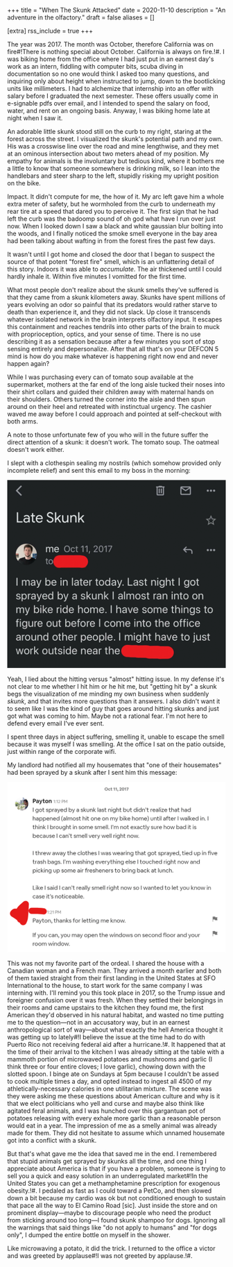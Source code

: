 +++
title = "When The Skunk Attacked"
date = 2020-11-10
description = "An adventure in the olfactory."
draft = false
aliases = []

[extra]
rss_include = true
+++

The year was 2017. The month was October, therefore California was on fire#!There is nothing special about October. California is always on fire.!#. I was biking home from the office where I had just put in an earnest day's work as an intern, fiddling with computer bits, scuba diving in documentation so no one would think I asked too many questions, and inquiring only about height when instructed to jump, down to the bootlicking units like millimeters. I had to alchemize that internship into an offer with salary before I graduated the next semester. These offers usually come in e-signable pdfs over email, and I intended to spend the salary on food, water, and rent on an ongoing basis. Anyway, I was biking home late at night when I saw it.

An adorable little skunk stood still on the curb to my right, staring at the forest across the street. I visualized the skunk's potential path and my own. His was a crosswise line over the road and mine lengthwise, and they met at an ominous intersection about two meters ahead of my position. My empathy for animals is the involuntary but tedious kind, where it bothers me a little to know that someone somewhere is drinking milk, so I lean into the handlebars and steer sharp to the left, stupidly risking my upright position on the bike.

Impact. It didn't compute for me, the how of it. My arc left gave him a whole extra meter of safety, but he wormholed from the curb to underneath my rear tire at a speed that dared you to perceive it. The first sign that he had left the curb was the badoomp sound of oh god what have I run over just now. When I looked down I saw a black and white gaussian blur bolting into the woods, and I finally noticed the smoke smell everyone in the bay area had been talking about wafting in from the forest fires the past few days. 

It wasn't until I got home and closed the door that I began to suspect the source of that potent "forest fire" smell, which is an unflattering detail of this story. Indoors it was able to _accumulate_. The air thickened until I could hardly inhale it. Within five minutes I vomitted for the first time.

What most people don't realize about the skunk smells they've suffered is that they came from a skunk kilometers away. Skunks have spent millions of years evolving an odor so painful that its predators would rather starve to death than experience it, and they did not slack. Up close it transcends whatever isolated network in the brain interprets olfactory input. It escapes this containment and reaches tendrils into other parts of the brain to muck with proprioception, optics, and your sense of time. There is no use describing it as a sensation because after a few minutes you sort of stop sensing entirely and depersonalize. After that all that's on your DEFCON 5 mind is how do you make whatever is happening right now end and never happen again?

While I was purchasing every can of tomato soup available at the supermarket, mothers at the far end of the long aisle tucked their noses into their shirt collars and guided their children away with maternal hands on their shoulders. Others turned the corner into the aisle and then spun around on their heel and retreated with instinctual urgency. The cashier waved me away before I could approach and pointed at self-checkout with both arms.

A note to those unfortunate few of you who will in the future suffer the direct attention of a skunk: it doesn't work. The tomato soup. The oatmeal doesn't work either.

I slept with a clothespin sealing my nostrils (which somehow provided only incomplete relief) and sent this email to my boss in the morning:

![](boss_email.gif)

Yeah, I lied about the hitting versus "almost" hitting issue. In my defense it's not clear to me whether I hit him or he hit me, but "getting hit by" a skunk begs the visualization of me minding my own business when suddenly _skunk_, and that invites more questions than it answers. I also didn't want it to seem like I was the kind of guy that goes around hitting skunks and just got what was coming to him. Maybe not a rational fear. I'm not here to defend every email I've ever sent.

I spent three days in abject suffering, smelling it, unable to escape the smell because it was myself I was smelling. At the office I sat on the patio outside, just within range of the corporate wifi.

My landlord had notified all my housemates that "one of their housemates" had been sprayed by a skunk after I sent him this message:

![](landlord_email.gif)

This was not my favorite part of the ordeal. I shared the house with a Canadian woman and a French man. They arrived a month earlier and both of them taxied straight from their first landing in the United States at SFO International to the house, to start work for the same company I was interning with. I'll remind you this took place in 2017, so the Trump issue and foreigner confusion over it was fresh. When they settled their belongings in their rooms and came upstairs to the kitchen they found me, the first American they'd observed in his natural habitat, and wasted no time putting me to the question—not in an accusatory way, but in an earnest anthropological sort of way—about what exactly the hell America thought it was getting up to lately#!I believe the issue at the time had to do with Puerto Rico not receiving federal aid after a hurricane.!#. It happened that at the time of their arrival to the kitchen I was already sitting at the table with a mammoth portion of microwaved potatoes and mushrooms and garlic (I think three or four entire cloves; I love garlic), chowing down with the slotted spoon. I binge ate on Sundays at 5pm because I couldn't be assed to cook multiple times a day, and opted instead to ingest all 4500 of my athletically-necessary calories in one utilitarian mixture. The scene was they were asking me these questions about American culture and why is it that we elect politicians who yell and curse and maybe also think like agitated feral animals, and I was hunched over this gargantuan pot of potatoes releasing with every exhale more garlic than a reasonable person would eat in a year. The impression of me as a smelly animal was already made for them. They did not hesitate to assume which unnamed housemate got into a conflict with a skunk.

But that's what gave me the idea that saved me in the end. I remembered that stupid animals get sprayed by skunks all the time, and one thing I appreciate about America is that if you have a problem, someone is trying to sell you a quick and easy solution in an underregulated market#!In the United States you can get a methamphetamine prescription for exogenous obesity.!#. I pedaled as fast as I could toward a PetCo, and then slowed down a bit because my cardio was ok but not conditioned enough to sustain that pace all the way to El Camino Road [sic]. Just inside the store and on prominent display—maybe to discourage people who need the product from sticking around too long—I found skunk shampoo for dogs. Ignoring all the warnings that said things like "do not apply to humans" and "for dogs only", I dumped the entire bottle on myself in the shower.

Like microwaving a potato, it did the trick. I returned to the office a victor and was greeted by applause#!I was not greeted by applause.!#.





